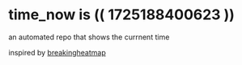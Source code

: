 # time_now is (( 1725188400623 ))

an automated repo that shows the currnent time

inspired by [breakingheatmap](https://github.com/breakingheatmap/breakingheatmap)